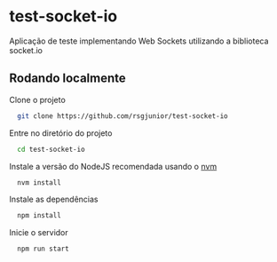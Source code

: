 # test-socket-io

Aplicação de teste implementando Web Sockets utilizando a biblioteca socket.io

## Rodando localmente

Clone o projeto

```bash
  git clone https://github.com/rsgjunior/test-socket-io
```

Entre no diretório do projeto

```bash
  cd test-socket-io
```

Instale a versão do NodeJS recomendada usando o [nvm](https://github.com/nvm-sh/nvm)

```bash
  nvm install
```

Instale as dependências

```bash
  npm install
```

Inicie o servidor

```bash
  npm run start
```
